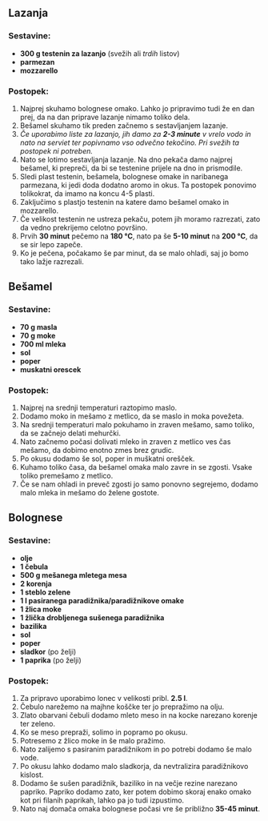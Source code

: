 ## Lazanja
### Sestavine:
- **300 g testenin za lazanjo** (svežih ali *trdih* listov)
- **parmezan**
- **mozzarello**

### Postopek:
1. Najprej skuhamo bolognese omako. Lahko jo pripravimo tudi že en dan prej, da na dan priprave lazanje nimamo toliko dela.
2. Bešamel skuhamo tik preden začnemo s sestavljanjem lazanje.
3. *Če uporabimo liste za lazanjo, jih damo za **2-3 minute** v vrelo vodo in nato na serviet ter popivnamo vso odvečno tekočino. Pri svežih ta postopek ni potreben.*
4. Nato se lotimo sestavljanja lazanje. Na dno pekača damo najprej bešamel, ki prepreči, da bi se testenine prijele na dno in prismodile.
5. Sledi plast testenin, bešamela, bolognese omake in naribanega parmezana, ki jedi doda dodatno aromo in okus. Ta postopek ponovimo tolikokrat, da imamo na koncu 4-5 plasti.
6. Zaključimo s plastjo testenin na katere damo bešamel omako in mozzarello.
7. Če velikost testenin ne ustreza pekaču, potem jih moramo razrezati, zato da vedno prekrijemo celotno površino.
8. Prvih **30 minut** pečemo na **180 °C**, nato pa še **5-10 minut** na **200 °C**, da se sir lepo zapeče.
9. Ko je pečena, počakamo še par minut, da se malo ohladi, saj jo bomo tako lažje razrezali.

## Bešamel
### Sestavine:
- **70 g masla**
- **70 g moke**
- **700 ml mleka**
- **sol**
- **poper**
- **muskatni orescek**

### Postopek:
1. Najprej na srednji temperaturi raztopimo maslo.
2. Dodamo moko in mešamo z metlico, da se maslo in moka povežeta.
3. Na srednji temperaturi malo pokuhamo in zraven mešamo, samo toliko, da se začnejo delati mehurčki.
4. Nato začnemo počasi dolivati mleko in zraven z metlico ves čas mešamo, da dobimo enotno zmes brez grudic.
5. Po okusu dodamo še sol, poper in muškatni orešček.
6. Kuhamo toliko časa, da bešamel omaka malo zavre in se zgosti. Vsake toliko premešamo z metlico.
7. Če se nam ohladi in preveč zgosti jo samo ponovno segrejemo, dodamo malo mleka in mešamo do želene gostote.

## Bolognese
### Sestavine:
- **olje**
- **1 čebula**
- **500 g mešanega mletega mesa**
- **2 korenja**
- **1 steblo zelene**
- **1 l pasiranega paradižnika/paradižnikove omake**
- **1 žlica moke**
- **1 žlička drobljenega sušenega paradižnika**
- **bazilika**
- **sol**
- **poper**
- **sladkor** (po želji)
- **1 paprika** (po želji)

### Postopek:
1. Za pripravo uporabimo lonec v velikosti pribl. **2.5 l**.
2. Čebulo narežemo na majhne koščke ter jo prepražimo na olju.
3. Zlato obarvani čebuli dodamo mleto meso in na kocke narezano korenje ter zeleno.
4. Ko se meso prepraži, solimo in popramo po okusu.
5. Potresemo z žlico moke in še malo pražimo.
6. Nato zalijemo s pasiranim paradižnikom in po potrebi dodamo še malo vode.
7. Po okusu lahko dodamo malo sladkorja, da nevtralizira paradižnikovo kislost.
8. Dodamo še sušen paradižnik, baziliko in na večje rezine narezano papriko. Papriko dodamo zato, ker potem dobimo skoraj enako omako kot pri filanih paprikah, lahko pa jo tudi izpustimo.
9. Nato naj domača omaka bolognese počasi vre še približno **35-45 minut**.